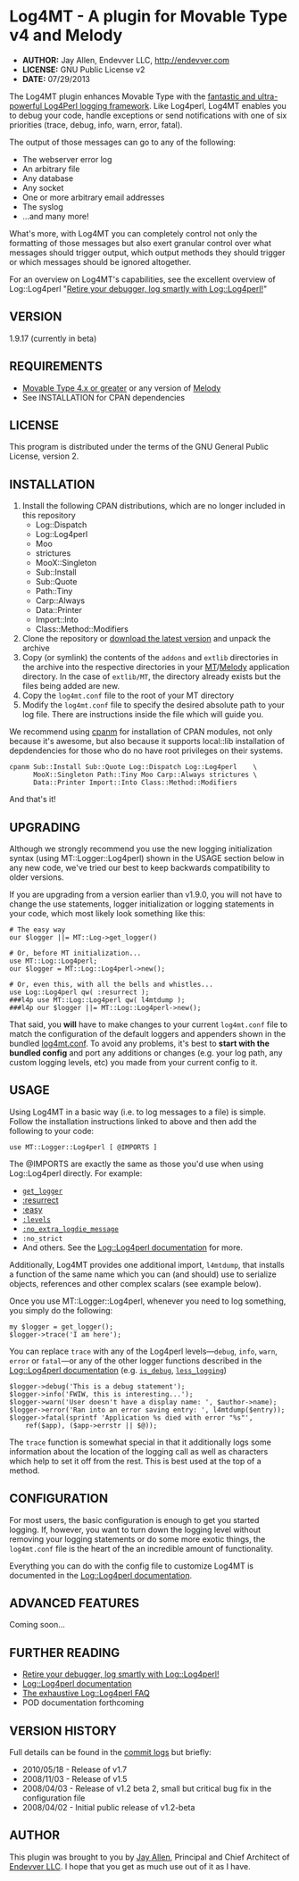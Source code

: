 # Log4MT - A plugin for Movable Type v4 and Melody #

* **AUTHOR:**     Jay Allen, Endevver LLC, http://endevver.com
* **LICENSE:**    GNU Public License v2
* **DATE:**       07/29/2013

The Log4MT plugin enhances Movable Type with the
[fantastic and ultra-powerful Log4Perl logging framework][Log4perl]. Like
Log4perl, Log4MT enables you to debug your code, handle exceptions or send
notifications with one of six priorities (trace, debug, info, warn, error, fatal).

The output of those messages can go to any of the following:

* The webserver error log
* An arbitrary file
* Any database
* Any socket
* One or more arbitrary email addresses
* The syslog
* ...and many more! 

What's more, with Log4MT you can completely control not only the formatting of
those messages but also exert granular control over what messages should
trigger output, which output methods they should trigger or which messages
should be ignored altogether.

For an overview on Log4MT's capabilities, see the excellent overview of
Log::Log4perl "[Retire your debugger, log smartly with Log::Log4perl!][]"

## VERSION ##

1.9.17 (currently in beta)

## REQUIREMENTS ##

* [Movable Type 4.x or greater][mt] or any version of [Melody][]
* See INSTALLATION for CPAN dependencies

## LICENSE ##

This program is distributed under the terms of the GNU General Public License, version 2.

## INSTALLATION ##

1. Install the following CPAN distributions, which are no longer included in
   this repository
    * Log::Dispatch
    * Log::Log4perl
    * Moo
    * strictures
    * MooX::Singleton
    * Sub::Install
    * Sub::Quote
    * Path::Tiny
    * Carp::Always
    * Data::Printer
    * Import::Into
    * Class::Method::Modifiers
2. Clone the repository or [download the latest version][download] and
   unpack the archive
3. Copy (or symlink) the contents of the `addons` and `extlib` directories in
   the archive into the respective directories in your [MT][]/[Melody][]
   application directory. In the case of `extlib/MT`, the directory already
   exists but the files being added are new.
4. Copy the `log4mt.conf` file to the root of your MT directory
5. Modify the `log4mt.conf` file to specify the desired absolute path to your
   log file. There are instructions inside the file which will guide you.

We recommend using [cpanm][] for installation of CPAN modules, not only
because it's awesome, but also because it supports local::lib installation of
depdendencies for those who do no have root privileges on their systems.

    cpanm Sub::Install Sub::Quote Log::Dispatch Log::Log4perl    \
          MooX::Singleton Path::Tiny Moo Carp::Always strictures \
          Data::Printer Import::Into Class::Method::Modifiers
    
And that's it!

## UPGRADING ##

Although we strongly recommend you use the new logging initialization syntax
(using MT::Logger::Log4perl) shown in the USAGE section below in any new code,
we've tried our best to keep backwards compatibility to older versions.

If you are upgrading from a version earlier than v1.9.0, you will not have to
change the use statements, logger initialization or logging statements in your
code, which most likely look something like this:

    # The easy way
    our $logger ||= MT::Log->get_logger()

    # Or, before MT initialization...
    use MT::Log::Log4perl;
    our $logger = MT::Log::Log4perl->new();

    # Or, even this, with all the bells and whistles...
    use Log::Log4perl qw( :resurrect );
    ###l4p use MT::Log::Log4perl qw( l4mtdump );
    ###l4p our $logger ||= MT::Log::Log4perl->new();

That said, you **will** have to make changes to your current `log4mt.conf`
file to match the configuration of the default loggers and appenders shown in
the bundled [log4mt.conf](log4mt.conf). To avoid any problems, it's best to
**start with the bundled config** and port any additions or changes (e.g. your
log path, any custom logging levels, etc) you made from your current config to
it.

## USAGE ##

Using Log4MT in a basic way (i.e. to log messages to a file) is simple. Follow
the installation instructions linked to above and then add the following to
your code:

    use MT::Logger::Log4perl [ @IMPORTS ]

The @IMPORTS are exactly the same as those you'd use when using Log::Log4perl
directly.  For example:

* [`get_logger`][]
* [:resurrect][]
* [:easy][]
* [`:levels`][]
* [`:no_extra_logdie_message`][]
* `:no_strict`
* And others. See the [Log::Log4perl documentation][] for more.

[`:no_extra_logdie_message`]:
   https://metacpan.org/module/Log::Log4perl#Dirty-Tricks
[`:levels`]:
   https://metacpan.org/module/Log::Log4perl#Log-Levels
[`get_logger`]:
   https://metacpan.org/module/Log::Log4perl#Shortcuts
[:easy]:
   https://metacpan.org/module/Log::Log4perl#Easy-Mode
[:resurrect]:
   https://metacpan.org/module/Log::Log4perl#Resurrecting-hidden-Log4perl-Statements

Additionally, Log4MT provides one additional import, `l4mtdump`, that installs
a function of the same name which you can (and should) use to serialize
objects, references and other complex scalars (see example below).

Once you use MT::Logger::Log4perl, whenever you need to log something, you
simply do the following:

    my $logger = get_logger();
    $logger->trace('I am here');

You can replace `trace` with any of the Log4perl levels—`debug`, `info`,
`warn`, `error` or `fatal`—or any of the other logger functions described in
the [Log::Log4perl documentation][] (e.g. [`is_debug`][], [`less_logging`][])

    $logger->debug('This is a debug statement');
    $logger->info('FWIW, this is interesting...');
    $logger->warn('User doesn't have a display name: ', $author->name);
    $logger->error('Ran into an error saving entry: ', l4mtdump($entry));
    $logger->fatal(sprintf 'Application %s died with error "%s"',
        ref($app), ($app->errstr || $@));

The `trace` function is somewhat special in that it additionally logs some
information about the location of the logging call as well as characters which
help to set it off from the rest.  This is best used at the top of a method.

[`is_debug`]:
   https://metacpan.org/module/Log::Log4perl#Log-Levels
[`less_logging`]:
   https://metacpan.org/module/Log::Log4perl#Changing-the-Log-Level-on-a-Logger

## CONFIGURATION ##

For most users, the basic configuration is enough to get you started logging.
If, however, you want to turn down the logging level without removing your
logging statements or do some more exotic things, the `log4mt.conf` file is the
heart of the an incredible amount of functionality.

Everything you can do with the config file to customize Log4MT is documented
in the [Log::Log4perl documentation][].

## ADVANCED FEATURES ##

Coming soon...

## FURTHER READING ##

* [Retire your debugger, log smartly with Log::Log4perl!][]
* [Log::Log4perl documentation][]
* [The exhaustive Log::Log4perl FAQ][]
* POD documentation forthcoming 

## VERSION HISTORY ##

Full details can be found in the [commit logs][] but briefly:

* 2010/05/18 - Release of v1.7
* 2008/11/03 - Release of v1.5
* 2008/04/03 - Release of v1.2 beta 2, small but critical bug fix in the configuration file
* 2008/04/02 - Initial public release of v1.2-beta 

[commit logs]: http://github.com/endevver/mt-plugin-log4mt/commits/master

## AUTHOR ##

This plugin was brought to you by [Jay Allen][], Principal and Chief Architect
of [Endevver LLC][]. I hope that you get as much use out of it as I have.


[Log4perl]:
   http://log4perl.sourceforge.net/

[Retire your debugger, log smartly with Log::Log4perl!]:
   http://www.perl.com/pub/a/2002/09/11/log4perl.html

[Log::Log4perl documentation]:
   http://log4perl.sourceforge.net/releases/Log-Log4perl/docs/html/Log/Log4perl.html

[The exhaustive Log::Log4perl FAQ]:
   http://log4perl.sourceforge.net/releases/Log-Log4perl/docs/html/Log/Log4perl/FAQ.html

[Jay Allen]:
   http://jayallen.org

[Endevver LLC]:
   http://endevver.com

[Melody]:
   http://openmelody.org

[MT]:
   http://movabletype.org

[download]:
   https://github.com/endevver/mt-plugin-log4mt/downloads

[cpanm]:
   https://metacpan.org/module/MIYAGAWA/App-cpanminus-1.6934/bin/cpanm
